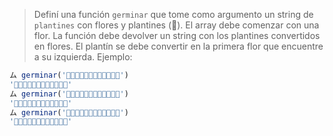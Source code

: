 > Definí una función `germinar` que tome como argumento un string de `plantines` con flores y plantines (🌱). El array debe comenzar con una flor. La función debe devolver un string con los plantines convertidos en flores. El plantín se debe convertir en la primera flor que encuentre a su izquierda. Ejemplo:
>
```javascript
ム germinar('🌷🌱🌻🌱🌸🌱🌷🌱🌻🌱🌸🌱')
'🌷🌷🌻🌻🌸🌸🌷🌷🌻🌻🌸🌸'
ム germinar('🌷🌱🌱🌱🌻🌱🌱🌸🌱🌱🌱🌱')
'🌷🌷🌷🌷🌻🌻🌻🌸🌸🌸🌸🌸'
ム germinar('🌻🌸🌱🌷🌻🌱🌱🌷🌷🌱🌱🌱')
'🌻🌸🌸🌷🌻🌻🌻🌷🌷🌷🌷🌷'
```